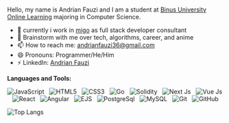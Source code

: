 ### 

<!--
**AndrianFauzi/AndrianFauzi** is a ✨ _special_ ✨ repository because its `README.md` (this file) appears on your GitHub profile.

Here are some ideas to get you started:

- 🔭 I’m currently working on ...
- 🌱 I’m currently learning ...
- 👯 I’m looking to collaborate on ...
- 🤔 I’m looking for help with ...
- 💬 Ask me about ...
- 📫 How to reach me: ...
- 😄 Pronouns: ...
- ⚡ Fun fact: ...
-->
Hello, my name is Andrian Fauzi and I am a student at [Binus University Online Learning](https://onlinelearning.binus.ac.id/) majoring in Computer Science.

- 🔭 currently i work in [migo](https://migo.io/) as full stack developer consultant
- 💬 Brainstorm with me over tech, algorithms, career, and anime 
- 📫 How to reach me: andrianfauzi36@gmail.com
- 😄 Pronouns: Programmer/He/Him
- ⚡ LinkedIn: [Andrian Fauzi](https://www.linkedin.com/in/andrian-fauzi/) 


**Languages and Tools:** 

![JavaScript](https://img.shields.io/badge/logo-javascript-blue?logo=javascript)&nbsp;&nbsp;
![HTML5](https://img.shields.io/badge/logo-html5-blue?logo=html5)&nbsp;&nbsp;
![CSS3](https://img.shields.io/badge/logo-css3-blue?logo=css3)&nbsp;&nbsp;
![Go](https://img.shields.io/badge/logo-go-blue?logo=go)&nbsp;&nbsp;
![Solidity](https://img.shields.io/badge/logo-solidity-blue?logo=solidity)&nbsp;&nbsp;
![Next Js](https://img.shields.io/badge/logo-next.js-blue?logo=next.js)&nbsp;&nbsp;
![Vue Js](https://img.shields.io/badge/logo-vue.js-blue?logo=vue.js)&nbsp;&nbsp;
![React](https://img.shields.io/badge/logo-react-blue?logo=react)&nbsp;&nbsp;
![Angular](https://img.shields.io/badge/logo-angular-blue?logo=angular)&nbsp;&nbsp;
![EJS](https://img.shields.io/badge/logo-ejs-blue?logo=ejs)&nbsp;&nbsp;
![PostgreSql](https://img.shields.io/badge/logo-postgresql-blue?logo=postgresql)&nbsp;&nbsp;
![MySQL](https://img.shields.io/badge/logo-mysql-blue?logo=mysql)&nbsp;&nbsp;
![Git](https://img.shields.io/badge/logo-git-blue?logo=git)&nbsp;&nbsp;
![GitHub](https://img.shields.io/badge/logo-github-blue?logo=github)&nbsp;&nbsp;


![Top Langs](https://github-readme-stats.vercel.app/api/top-langs/?username=AndrianFauzi&hide=TeX&layout=compact)
<!-- [![Anurag’s github stats](https://github-readme-stats.vercel.app/api?username=AndrianFauzi)](https://github.com/deepajarout) -->
